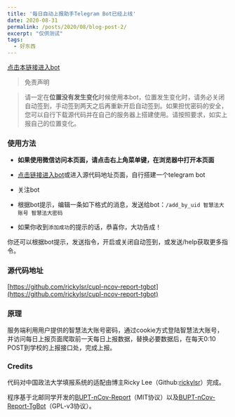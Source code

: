 ```yaml
---
title: '每日自动上报助手Telegram Bot已经上线'
date: 2020-08-31
permalink: /posts/2020/08/blog-post-2/
excerpt: "仅供测试"
tags:
  - 好东西
---
```


[点击本链接进入bot](https://t.me/cuplcovidbot)

>免责声明

>请一定在**位置没有发生变化**时候使用本bot，位置发生变化时，请务必关闭自动签到，手动签到两天之后再重新开启自动签到。如果担忧密码的安全，您可以自行下载源代码并在自己的服务器上搭建使用。请按照要求，如实上报自己的位置变化。

### 使用方法

- **如果使用微信访问本页面，请点击右上角菜单键，在浏览器中打开本页面**

- [点击链接进入bot](https://t.me/cuplcovidbot)或进入源代码地址页面，自行搭建一个telegram bot

- 关注bot

- 根据bot提示，编辑一条如下格式的消息，发送给bot：`/add_by_uid 智慧法大账号 智慧法大密码`

- 如果你收到`添加成功`的提示的话，恭喜你，大功告成！

你还可以根据bot提示，发送指令，开启或关闭自动签到，或发送/help获取更多指令。

### 源代码地址

[https://github.com/rickylsr/cupl-ncov-report-tgbot](https://github.com/rickylsr/cupl-ncov-report-tgbot)

### 原理

服务端利用用户提供的智慧法大账号密码，通过cookie方式登陆智慧法大账号，并访问每日上报页面爬取前一天每日上报数据，替换必要数据后，在每天0:10 POST到学校的上报接口处，完成上报。

### Credits

代码对中国政法大学填报系统的适配由博主Ricky Lee（Github:[rickylsr](https://github.com/rickylsr)）完成。

程序基于北邮同学开发的[BUPT-nCov-Report](https://github.com/ipid/bupt-ncov-report)（MIT协议）以及[BUPT-nCov-Report-TgBot](https://github.com/Henryzhao96/bupt-ncov-report-tgbot)（GPL-v3协议）。
